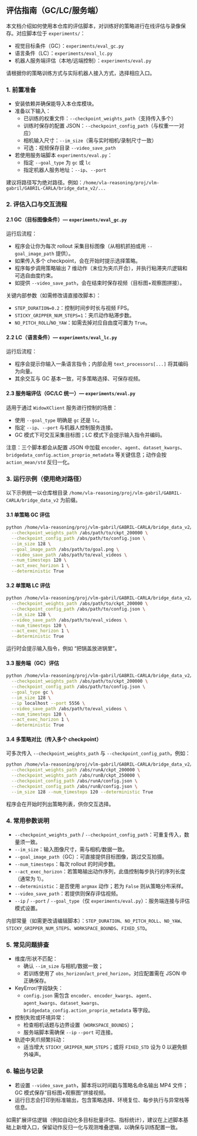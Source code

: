 ## 评估指南（GC/LC/服务端）

本文档介绍如何使用本仓库的评估脚本，对训练好的策略进行在线评估与录像保存。对应脚本位于 `experiments/`：
- 视觉目标条件（GC）：`experiments/eval_gc.py`
- 语言条件（LC）：`experiments/eval_lc.py`
- 机器人服务端评估（本地/远端控制）：`experiments/eval.py`

请根据你的策略训练方式与实际机器人接入方式，选择相应入口。

### 1. 前置准备
- 安装依赖并确保能导入本仓库模块。
- 准备以下输入：
  - 已训练的权重文件：`--checkpoint_weights_path`（支持传入多个）
  - 训练时保存的配置 JSON：`--checkpoint_config_path`（与权重一一对应）
  - 相机输入尺寸：`--im_size`（需与实时相机/录制尺寸一致）
  - 可选：视频保存目录 `--video_save_path`
- 若使用服务端脚本 `experiments/eval.py`：
  - 指定 `--goal_type` 为 `gc` 或 `lc`
  - 指定机器人服务地址：`--ip`、`--port`

建议将路径写为绝对路径。例如：`/home/vla-reasoning/proj/vlm-gabril/GABRIL-CARLA/bridge_data_v2/...`

### 2. 评估入口与交互流程

#### 2.1 GC（目标图像条件）— `experiments/eval_gc.py`
运行后流程：
- 程序会让你为每次 rollout 采集目标图像（从相机抓拍或用 `--goal_image_path` 提供）。
- 如果传入多个 checkpoint，会在开始时提示选择策略。
- 程序每步调用策略输出 7 维动作（末位为夹爪开合），并执行粘滞夹爪逻辑和可选自由度约束。
- 如提供 `--video_save_path`，会在结束时保存视频（目标图+观察图拼接）。

关键内部参数（如需修改请直接改脚本）：
- `STEP_DURATION=0.2`：控制时间步时长与视频 FPS。
- `STICKY_GRIPPER_NUM_STEPS=1`：夹爪动作粘滞步数。
- `NO_PITCH_ROLL`/`NO_YAW`：如需去掉对应自由度可置为 `True`。

#### 2.2 LC（语言条件）— `experiments/eval_lc.py`
运行后流程：
- 程序会提示你输入一条语言指令；内部会用 `text_processors[...]` 将其编码为向量。
- 其余交互与 GC 基本一致，可多策略选择、可保存视频。

#### 2.3 服务端评估（GC/LC 统一）— `experiments/eval.py`
适用于通过 `WidowXClient` 服务进行控制的场景：
- 使用 `--goal_type` 明确是 `gc` 还是 `lc`。
- 指定 `--ip`、`--port` 与机器人控制服务连接。
- GC 模式下可交互采集目标图；LC 模式下会提示输入指令并编码。

注意：三个脚本都会从配置 JSON 中加载 `encoder`、`agent`、`dataset_kwargs`、`bridgedata_config.action_proprio_metadata` 等关键信息；动作会按 `action_mean/std` 反归一化。

### 3. 运行示例（使用绝对路径）

以下示例统一以仓库根目录 `/home/vla-reasoning/proj/vlm-gabril/GABRIL-CARLA/bridge_data_v2` 为前缀。

#### 3.1 单策略 GC 评估
```bash
python /home/vla-reasoning/proj/vlm-gabril/GABRIL-CARLA/bridge_data_v2/experiments/eval_gc.py \
  --checkpoint_weights_path /abs/path/to/ckpt_200000 \
  --checkpoint_config_path /abs/path/to/config.json \
  --im_size 128 \
  --goal_image_path /abs/path/to/goal.png \
  --video_save_path /abs/path/to/eval_videos \
  --num_timesteps 120 \
  --act_exec_horizon 1 \
  --deterministic True
```

#### 3.2 单策略 LC 评估
```bash
python /home/vla-reasoning/proj/vlm-gabril/GABRIL-CARLA/bridge_data_v2/experiments/eval_lc.py \
  --checkpoint_weights_path /abs/path/to/ckpt_200000 \
  --checkpoint_config_path /abs/path/to/config.json \
  --im_size 128 \
  --video_save_path /abs/path/to/eval_videos \
  --num_timesteps 120 \
  --act_exec_horizon 1 \
  --deterministic True
```

运行时会提示输入指令，例如 “把锅盖放进锅里”。

#### 3.3 服务端（GC）评估
```bash
python /home/vla-reasoning/proj/vlm-gabril/GABRIL-CARLA/bridge_data_v2/experiments/eval.py \
  --checkpoint_weights_path /abs/path/to/ckpt_200000 \
  --checkpoint_config_path /abs/path/to/config.json \
  --goal_type gc \
  --im_size 128 \
  --ip localhost --port 5556 \
  --video_save_path /abs/path/to/eval_videos \
  --num_timesteps 120 \
  --act_exec_horizon 1 \
  --deterministic True
```

#### 3.4 多策略对比（传入多个 checkpoint）
可多次传入 `--checkpoint_weights_path` 与 `--checkpoint_config_path`，例如：
```bash
python /home/vla-reasoning/proj/vlm-gabril/GABRIL-CARLA/bridge_data_v2/experiments/eval_gc.py \
  --checkpoint_weights_path /abs/runA/ckpt_200000 \
  --checkpoint_weights_path /abs/runB/ckpt_250000 \
  --checkpoint_config_path /abs/runA/config.json \
  --checkpoint_config_path /abs/runB/config.json \
  --im_size 128 --num_timesteps 120 --deterministic True
```
程序会在开始时列出策略列表，供你交互选择。

### 4. 常用参数说明

- `--checkpoint_weights_path` / `--checkpoint_config_path`：可重复传入，数量须一致。
- `--im_size`：输入图像尺寸，需与相机/数据一致。
- `--goal_image_path`（GC）：可直接提供目标图像，跳过交互拍摄。
- `--num_timesteps`：每次 rollout 的时间步数。
- `--act_exec_horizon`：若策略输出动作序列，此值控制每步执行的序列长度（通常为 1）。
- `--deterministic`：是否使用 `argmax` 动作；若为 `False` 则从策略分布采样。
- `--video_save_path`：若提供则保存评估视频。
- `--ip` / `--port` / `--goal_type`（仅 `experiments/eval.py`）：服务端连接与评估模式设置。

内部常量（如需更改请编辑脚本）：`STEP_DURATION`、`NO_PITCH_ROLL`、`NO_YAW`、`STICKY_GRIPPER_NUM_STEPS`、`WORKSPACE_BOUNDS`、`FIXED_STD`。

### 5. 常见问题排查

- 维度/形状不匹配：
  - 确认 `--im_size` 与相机/数据一致；
  - 若训练使用了 `obs_horizon`/`act_pred_horizon`，对应配置需在 JSON 中正确保存。
- KeyError/字段缺失：
  - `config.json` 需包含 `encoder`、`encoder_kwargs`、`agent`、`agent_kwargs`、`dataset_kwargs`、`bridgedata_config.action_proprio_metadata` 等字段。
- 控制失败或环境异常：
  - 检查相机话题与边界设置（`WORKSPACE_BOUNDS`）；
  - 服务端脚本需确保 `--ip` `--port` 可连接。
- 轨迹中夹爪频繁抖动：
  - 适当增大 `STICKY_GRIPPER_NUM_STEPS`；或将 `FIXED_STD` 设为 0 以避免额外噪声。

### 6. 输出与记录

- 若设置 `--video_save_path`，脚本将以时间戳与策略名命名输出 MP4 文件；GC 模式保存“目标图+观察图”拼接视频。
- 运行日志会打印到标准输出，包含策略选择、环境复位、每步执行与异常栈等信息。

如需扩展评估逻辑（例如自动化多目标批量评估、指标统计），建议在上述脚本基础上新增入口，保留动作反归一化与观测堆叠逻辑，以确保与训练配置一致。

